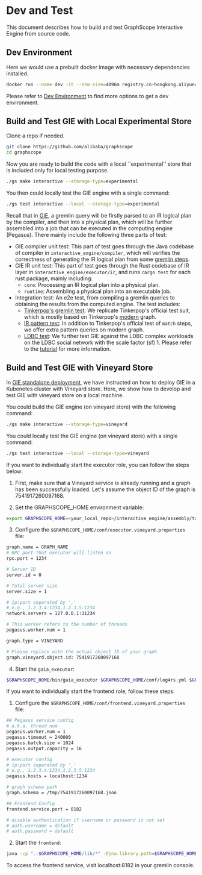 # Dev and Test

This document describes how to build and test GraphScope Interactive Engine from source code.

## Dev Environment

Here we would use a prebuilt docker image with necessary dependencies installed.

```bash
docker run --name dev -it --shm-size=4096m registry.cn-hongkong.aliyuncs.com/graphscope/graphscope-dev:latest
```

Please refer to [Dev Environment](../development/dev_guide.md#dev-environment) to find more options to get a dev environment.

## Build and Test GIE with Local Experimental Store
Clone a repo if needed.
```bash
git clone https://github.com/alibaba/graphscope
cd graphscope
```
Now you are ready to build the code with a local ``experimental'' store that is included only for local testing purpose.
```bash
./gs make interactive --storage-type=experimental
```

You then could locally test the GIE engine with a single command:
```bash
./gs test interactive --local --storage-type=experimental
```

Recall that in [GIE](./design_of_gie.md), a gremlin query will be firstly parsed to an IR logical plan by the compiler, and then into a physical plan,
which will be further assembled into a job that can be executed in the
computing engine (Pegasus). There mainly include the following three parts of test:

- GIE compiler unit test: This part of test goes through the Java codebase of compiler in `interactive_engine/compiler`,
which will verifies the correctness of generating the IR logical plan from some [gremlin steps](https://github.com/alibaba/GraphScope/tree/main/interactive_engine/compiler/src/test/java/com/alibaba/graphscope/gremlin).
- GIE IR unit test: This part of test goes through the Rust codebase of IR layer in `interactive_engine/executor/ir`, and runs `cargo test`
for each rust package, mainly including:
  - `core`: Processing an IR logical plan into a physical plan.
  - `runtime`: Assembling a physical plan into an executable job.
- Integration test: An e2e test, from compiling a gremlin queries to obtaining the results from the
computed engine. The test includes:
  - [Tinkerpop's gremlin test](https://github.com/alibaba/GraphScope/tree/main/interactive_engine/compiler/src/main/java/com/alibaba/graphscope/gremlin/integration/suite/standard): We replicate Tinkerpop's official test suit, which is mostly based on Tinkerpop's [modern](https://tinkerpop.apache.org/docs/3.6.2/tutorials/getting-started/)
  graph.
  - [IR pattern test](https://github.com/alibaba/GraphScope/tree/main/interactive_engine/compiler/src/main/java/com/alibaba/graphscope/gremlin/integration/suite/pattern): In addition to Tinkerpop's official test of `match` steps, we offer extra pattern queries on modern graph.
  - [LDBC test](https://github.com/alibaba/GraphScope/blob/main/interactive_engine/compiler/src/main/java/com/alibaba/graphscope/gremlin/integration/suite/ldbc): We further test GIE against the LDBC complex workloads on the LDBC social network with the scale factor (sf) 1.
   Please refer to the [tutorial](./tutorial_ldbc_gremlin.md) for more information.

## Build and Test GIE with Vineyard Store
In [GIE standalone deployment](./deployment.md), we have instructed on how to deploy GIE in a
Kubenetes cluster with Vineyard store. Here, we show how to develop and test GIE with vineyard
store on a local machine.

You could build the GIE engine (on vineyard store) with the following command:
```bash
./gs make interactive --storage-type=vineyard
```

You could locally test the GIE engine (on vineyard store) with a single command:
```bash
./gs test interactive --local --storage-type=vineyard
```

If you want to individually start the executor role, you can follow the steps below:

1. First, make sure that a Vineyard service is already running and a graph has been successfully loaded. Let's assume the object ID of the graph is 7541917260097168.

2. Set the GRAPHSCOPE_HOME environment variable:
```bash
export GRAPHSCOPE_HOME=<your_local_repo>/interactive_engine/assembly/target/graphscope
```
3. Configure the `$GRAPHSCOPE_HOME/conf/executor.vineyard.properties` file:
```bash
graph.name = GRAPH_NAME
# RPC port that executor will listen on
rpc.port = 1234

# Server ID
server.id = 0

# Total server size
server.size = 1

# ip:port separated by ','
# e.g., 1.2.3.4:1234,1.2.3.5:1234
network.servers = 127.0.0.1:11234

# This worker refers to the number of threads
pegasus.worker.num = 1

graph.type = VINEYARD

# Please replace with the actual object ID of your graph
graph.vineyard.object.id: 7541917260097168
```

4. Start the `gaia_executor`:
```bash
$GRAPHSCOPE_HOME/bin/gaia_executor $GRAPHSCOPE_HOME/conf/log4rs.yml $GRAPHSCOPE_HOME/conf/executor.vineyard.properties &
```

If you want to individually start the frontend role, follow these steps:

1. Configure the `$GRAPHSCOPE_HOME/conf/frontend.vineyard.properties` file:
```bash
## Pegasus service config
# a.k.a. thread num
pegasus.worker.num = 1
pegasus.timeout = 240000
pegasus.batch.size = 1024
pegasus.output.capacity = 16

# executor config
# ip:port separated by ','
# e.g., 1.2.3.4:1234,1.2.3.5:1234
pegasus.hosts = localhost:1234

# graph schema path
graph.schema = /tmp/7541917260097168.json

## Frontend Config
frontend.service.port = 8182

# disable authentication if username or password is not set
# auth.username = default
# auth.password = default
```

2. Start the `frontend`:
```bash
java -cp ".:$GRAPHSCOPE_HOME/lib/*" -Djna.library.path=$GRAPHSCOPE_HOME/lib com.alibaba.graphscope.frontend.Frontend $GRAPHSCOPE_HOME/conf/frontend.vineyard.properties &
```

To access the frontend service, visit localhost:8182 in your gremlin console.
